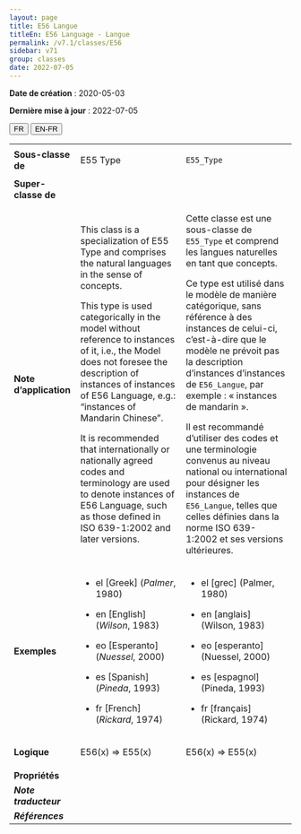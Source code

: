 ```yaml
---
layout: page
title: E56 Langue
titleEn: E56 Language - Langue
permalink: /v7.1/classes/E56
sidebar: v71
group: classes
date: 2022-07-05
---
```


**Date de création** : 2020-05-03

**Dernière mise à jour** : 2022-07-05

<div class="lang-buttons">
  <button id="fr" class="activate">FR</button>
  <button id="en-fr">EN-FR</button>
</div>

<table>
				<tbody>
				<tr>
					<td><strong>Sous-classe de</strong></td>
					<td class="en"><p>E55 Type</p>
							</td>
						<td><p><code class="language-plaintext highlighter-rouge">E55_Type</code></p>
							</td>
						</tr>
					<tr>
					<td><strong>Super-classe de</strong></td>
					<td class="en"><p></p>
							</td>
						<td><p></p>
							</td>
						</tr>
					<tr>
					<td><strong>Note d’application</strong></td>
					<td class="en"><p>This class is a specialization of E55 Type and comprises the natural languages in the sense of concepts.</p>
							<p>This type is used categorically in the model without reference to instances of it, i.e., the Model does not foresee the description of instances of instances of E56 Language, e.g.: “instances of Mandarin Chinese”.</p>
							<p>It is recommended that internationally or nationally agreed codes and terminology are used to denote instances of E56 Language, such as those defined in ISO 639-1:2002 and later versions.</p>
							</td>
						<td><p>Cette classe est une sous-classe de <code class="language-plaintext highlighter-rouge">E55_Type</code> et comprend les langues naturelles en tant que concepts. </p>
							<p></p>
							<p>Ce type est utilisé dans le modèle de manière catégorique, sans référence à des instances de celui-ci, c’est-à-dire que le modèle ne prévoit pas la description d’instances d’instances de <code class="language-plaintext highlighter-rouge">E56_Langue</code>, par exemple : « instances de mandarin ».</p>
							<p></p>
							<p>Il est recommandé d’utiliser des codes et une terminologie convenus au niveau national ou international pour désigner les instances de <code class="language-plaintext highlighter-rouge">E56_Langue</code>, telles que celles définies dans la norme ISO 639-1:2002 et ses versions ultérieures. </p>
							</td>
						</tr>
					<tr>
					<td><strong>Exemples</strong></td>
					<td class="en"><ul><li><p>el [Greek] (<em>Palmer</em>, 1980)</p>
							</li>
									<li><p>en [English] (<em>Wilson</em>, 1983)</p>
							</li>
										<li><p>eo [Esperanto] (<em>Nuessel</em>, 2000)</p>
							</li>
										<li><p>es [Spanish] (<em>Pineda</em>, 1993)</p>
							</li>
										<li><p>fr [French] (<em>Rickard</em>, 1974)</p>
							</li></ul>
										</td>
						<td><ul><li><p>el [grec] (Palmer, 1980)</p>
							</li>
									<li><p>en [anglais] (Wilson, 1983)</p>
							</li>
										<li><p>eo [esperanto] (Nuessel, 2000)</p>
							</li>
										<li><p>es [espagnol] (Pineda, 1993)</p>
							</li>
										<li><p>fr [français] (Rickard, 1974)</p>
							</li></ul>
										</td>
						</tr>
					<tr>
					<td><strong>Logique</strong></td>
					<td class="en"><p>E56(x) ⇒ E55(x)</p>
							</td>
						<td><p>E56(x) ⇒ E55(x)</p>
							</td>
						</tr>
					<tr>
					<td><strong>Propriétés</strong></td>
					<td class="en"><p></p>
							</td>
						<td><p></p>
							</td>
						</tr>
					<tr>
					<td><strong><em>Note traducteur</em></strong></td>
					<td colspan="2"><p></p>
							</td>
						</tr>
					<tr>
					<td><strong><em>Références</em></strong></td>
					<td colspan="2"><p><em></em></p>
							</td>
						</tr>
					</tbody>
				</table>
				